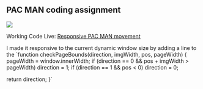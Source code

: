 ## PAC MAN coding assignment
![](https://media.giphy.com/media/A8NkSPltT13H2/giphy.gif)

Working Code Live: [Responsive PAC MAN movement](https://ajdxpro.github.io/pac-man/)

I made it responsive to the current dynamic window size by adding a line to the
`function checkPageBounds(direction, imgWidth, pos, pageWidth) {
  pageWidth = window.innerWidth;
  if (direction == 0 && pos + imgWidth > pageWidth) direction = 1;
  if (direction == 1 && pos < 0) direction = 0;

  return direction;
}`
